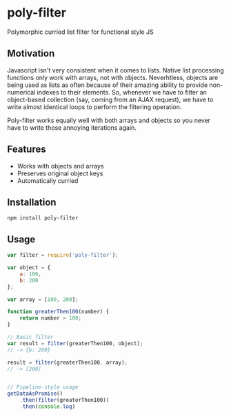 # poly-filter
Polymorphic curried list filter for functional style JS

## Motivation
Javascript isn't very consistent when it comes to lists. Native list processing functions only work with arrays, not with objects. Neverhtless, objects are being used as lists as often because of their amazing ability to provide non-numerical indexes to their elements. So, whenever we have to filter an object-based collection (say, coming from an AJAX request), we have to write almost identical loops to perform the filtering operation.

Poly-filter works equally well with both arrays and objects so you never have to write those annoying iterations again.

## Features
- Works with objects and arrays
- Preserves original object keys
- Automatically curried

## Installation

```
npm install poly-filter
```

## Usage

```javascript
var filter = require('poly-filter');

var object = {
    a: 100,
    b: 200
};

var array = [100, 200];

function greaterThen100(number) {
    return number > 100;
}

// Basic filter
var result = filter(greaterThen100, object);
// -> {b: 200}

result = filter(greaterThen100, array);
// -> [200]


// Pipeline-style usage
getDataAsPromise()
    .then(filter(greaterThen100))
    .then(console.log)
```

